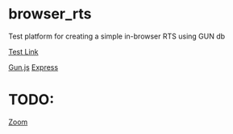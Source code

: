 # browser_rts
Test platform for creating a simple in-browser RTS using GUN db

[Test Link](http://localhost:3000)

[Gun.js](https://github.com/amark/gun)
[Express](https://github.com/expressjs/express)


# TODO:
[Zoom](http://stackoverflow.com/questions/3420975/html5-canvas-zooming)